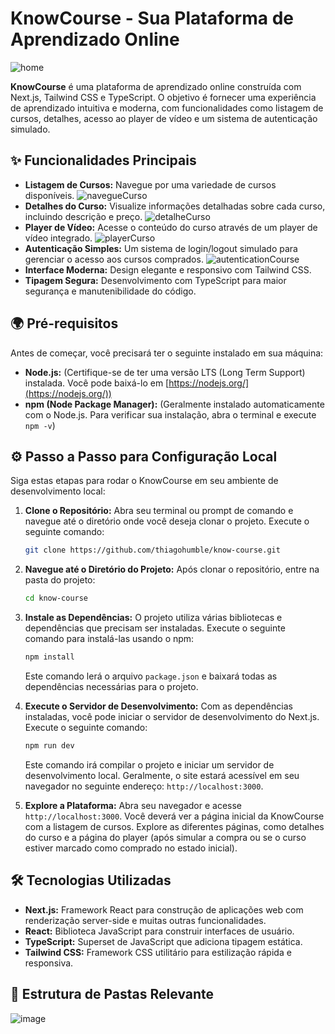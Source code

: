 # KnowCourse - Sua Plataforma de Aprendizado Online

![home](https://github.com/user-attachments/assets/e7c7e644-5044-4302-b843-ac979e5fd54e)





**KnowCourse** é uma plataforma de aprendizado online construída com Next.js, Tailwind CSS e TypeScript. O objetivo é fornecer uma experiência de aprendizado intuitiva e moderna, com funcionalidades como listagem de cursos, detalhes, acesso ao player de vídeo e um sistema de autenticação simulado. 

## ✨ Funcionalidades Principais

* **Listagem de Cursos:** Navegue por uma variedade de cursos disponíveis.
  ![navegueCurso](https://github.com/user-attachments/assets/3a8fb003-7464-4ef8-9aa8-0b0c6afefe78)
* **Detalhes do Curso:** Visualize informações detalhadas sobre cada curso, incluindo descrição e preço.
  ![detalheCurso](https://github.com/user-attachments/assets/1ce26c6d-700e-48c8-9a6f-23c9a1525cf5)
* **Player de Vídeo:** Acesse o conteúdo do curso através de um player de vídeo integrado.
  ![playerCurso](https://github.com/user-attachments/assets/018b00c5-053c-47b4-8ae2-1e5278438bf3)
* **Autenticação Simples:** Um sistema de login/logout simulado para gerenciar o acesso aos cursos comprados.
  ![autenticationCourse](https://github.com/user-attachments/assets/1cc7374d-a8a4-4573-a488-65d73c4a6f97)
* **Interface Moderna:** Design elegante e responsivo com Tailwind CSS.
* **Tipagem Segura:** Desenvolvimento com TypeScript para maior segurança e manutenibilidade do código.

## 🌍 Pré-requisitos

Antes de começar, você precisará ter o seguinte instalado em sua máquina:

* **Node.js:** (Certifique-se de ter uma versão LTS (Long Term Support) instalada. Você pode baixá-lo em [https://nodejs.org/](https://nodejs.org/))
* **npm (Node Package Manager):** (Geralmente instalado automaticamente com o Node.js. Para verificar sua instalação, abra o terminal e execute `npm -v`)

## ⚙️ Passo a Passo para Configuração Local

Siga estas etapas para rodar o KnowCourse em seu ambiente de desenvolvimento local:

1.  **Clone o Repositório:**
    Abra seu terminal ou prompt de comando e navegue até o diretório onde você deseja clonar o projeto. Execute o seguinte comando:

    ```bash
    git clone https://github.com/thiagohumble/know-course.git
    ```

2.  **Navegue até o Diretório do Projeto:**
    Após clonar o repositório, entre na pasta do projeto:

    ```bash
    cd know-course
    ```

3.  **Instale as Dependências:**
    O projeto utiliza várias bibliotecas e dependências que precisam ser instaladas. Execute o seguinte comando para instalá-las usando o npm:

    ```bash
    npm install
    ```

    Este comando lerá o arquivo `package.json` e baixará todas as dependências necessárias para o projeto.

4.  **Execute o Servidor de Desenvolvimento:**
    Com as dependências instaladas, você pode iniciar o servidor de desenvolvimento do Next.js. Execute o seguinte comando:

    ```bash
    npm run dev
    ```

    Este comando irá compilar o projeto e iniciar um servidor de desenvolvimento local. Geralmente, o site estará acessível em seu navegador no seguinte endereço: `http://localhost:3000`.

5.  **Explore a Plataforma:**
    Abra seu navegador e acesse `http://localhost:3000`. Você deverá ver a página inicial da KnowCourse com a listagem de cursos. Explore as diferentes páginas, como detalhes do curso e a página do player (após simular a compra ou se o curso estiver marcado como comprado no estado inicial).

## 🛠️ Tecnologias Utilizadas

* **Next.js:** Framework React para construção de aplicações web com renderização server-side e muitas outras funcionalidades.
* **React:** Biblioteca JavaScript para construir interfaces de usuário.
* **TypeScript:** Superset de JavaScript que adiciona tipagem estática.
* **Tailwind CSS:** Framework CSS utilitário para estilização rápida e responsiva.

## 📂 Estrutura de Pastas Relevante
![image](https://github.com/user-attachments/assets/d193f27e-1c91-4e6f-9f31-e6f4ed5316cb)

